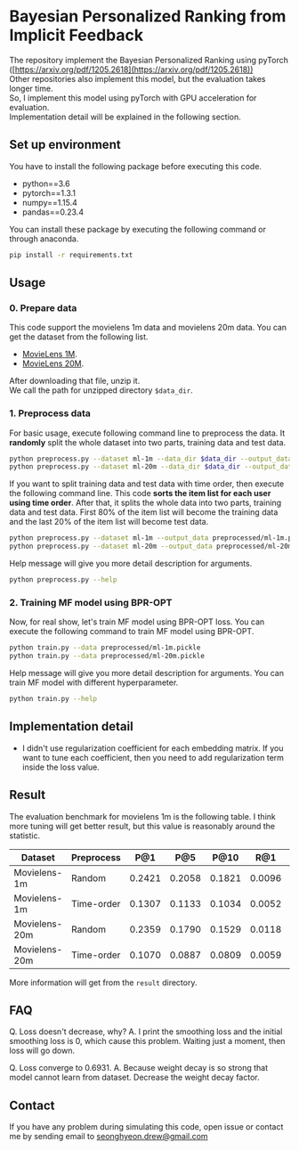 Bayesian Personalized Ranking from Implicit Feedback
====================================================

The repository implement the Bayesian Personalized Ranking using pyTorch ([https://arxiv.org/pdf/1205.2618](https://arxiv.org/pdf/1205.2618))  
Other repositories also implement this model, but the evaluation takes longer time.  
So, I implement this model using pyTorch with GPU acceleration for evaluation.  
Implementation detail will be explained in the following section.  

## Set up environment

You have to install the following package before executing this code.

* python==3.6
* pytorch==1.3.1
* numpy==1.15.4
* pandas==0.23.4

You can install these package by executing the following command or through anaconda.

```bash
pip install -r requirements.txt
```

## Usage

### 0. Prepare data

This code support the movielens 1m data and movielens 20m data.
You can get the dataset from the following list.

* [MovieLens 1M](https://grouplens.org/datasets/movielens/1m/).
* [MovieLens 20M](https://grouplens.org/datasets/movielens/20m/).

After downloading that file, unzip it.  
We call the path for unzipped directory `$data_dir`.

### 1. Preprocess data

For basic usage, execute following command line to preprocess the data.
It **randomly** split the whole dataset into two parts, training data and test data.
```bash
python preprocess.py --dataset ml-1m --data_dir $data_dir --output_data preprocessed/ml-1m.pickle
python preprocess.py --dataset ml-20m --data_dir $data_dir --output_data preprocessed/ml-20m.pickle
```

If you want to split training data and test data with time order, then execute the following command line.
This code **sorts the item list for each user using time order**. After that, it splits the whole data into two parts, training data and test data.
First 80% of the item list will become the training data and the last 20% of the item list will become test data.
```bash
python preprocess.py --dataset ml-1m --output_data preprocessed/ml-1m.pickle --time_order
python preprocess.py --dataset ml-20m --output_data preprocessed/ml-20m.pickle --time_order
```

Help message will give you more detail description for arguments.

```bash
python preprocess.py --help
```

### 2. Training MF model using BPR-OPT

Now, for real show, let's train MF model using BPR-OPT loss.
You can execute the following command to train MF model using BPR-OPT.

```bash
python train.py --data preprocessed/ml-1m.pickle
python train.py --data preprocessed/ml-20m.pickle
```

Help message will give you more detail description for arguments.
You can train MF model with different hyperparameter.

```bash
python train.py --help
```

## Implementation detail

* I didn't use regularization coefficient for each embedding matrix. If you want
to tune each coefficient, then you need to add regularization term inside the loss
value.

## Result

The evaluation benchmark for movielens 1m is the following table.
I think more tuning will get better result, but this value is reasonably around the
statistic.

| Dataset       | Preprocess | P@1    | P@5    | P@10   | R@1    | R@5    | R@10   |
|---------------|------------|--------|--------|--------|--------|--------|--------|
| Movielens-1m  | Random     | 0.2421 | 0.2058 | 0.1821 | 0.0096 | 0.0392 | 0.0674 |
| Movielens-1m  | Time-order | 0.1307 | 0.1133 | 0.1034 | 0.0052 | 0.0216 | 0.0388 |
| Movielens-20m | Random     | 0.2359 | 0.1790 | 0.1529 | 0.0118 | 0.0395 | 0.0652 |
| Movielens-20m | Time-order | 0.1070 | 0.0887 | 0.0809 | 0.0059 | 0.0237 | 0.0431 |

More information will get from the `result` directory.

## FAQ

Q. Loss doesn't decrease, why?
A. I print the smoothing loss and the initial smoothing loss is 0, which cause
this problem. Waiting just a moment, then loss will go down.

Q. Loss converge to 0.6931.
A. Because weight decay is so strong that model cannot learn from dataset.
Decrease the weight decay factor.

## Contact

If you have any problem during simulating this code, open issue or contact me
by sending email to seonghyeon.drew@gmail.com
